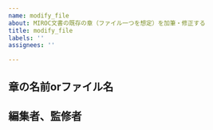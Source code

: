 ```yaml
---
name: modify_file
about: MIROC文書の既存の章（ファイル一つを想定）を加筆・修正する
title: modify_file
labels: ''
assignees: ''

---
```


## 章の名前orファイル名

## 編集者、監修者
